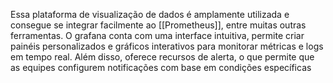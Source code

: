 Essa plataforma de visualização de dados é amplamente utilizada e consegue se integrar facilmente ao [[Prometheus]], entre muitas outras ferramentas. O grafana conta com uma interface intuitiva, permite criar painéis personalizados e gráficos interativos para monitorar métricas e logs em tempo real. Além disso, oferece recursos de alerta, o que permite que as equipes configurem notificações com base em condições específicas 
